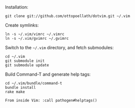 Installation:

    git clone git://github.com/ottopoellath/dotvim.git ~/.vim

Create symlinks:

    ln -s ~/.vim/vimrc ~/.vimrc
    ln -s ~/.vim/gvimrc ~/.gvimrc

Switch to the `~/.vim` directory, and fetch submodules:

    cd ~/.vim
    git submodule init
    git submodule update

Build Command-T and generate help tags:

    cd ~/.vim/bundle/command-t
    bundle install
    rake make

    From inside Vim: :call pathogen#helptags()
